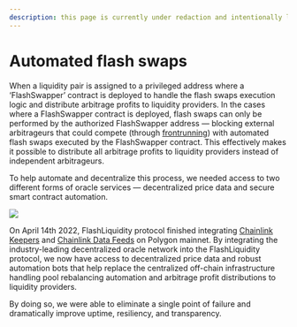 ```yaml
---
description: this page is currently under redaction and intentionally left empty
---
```


# Automated flash swaps

When a liquidity pair is assigned to a privileged address where a ‘FlashSwapper’ contract is deployed to handle the flash swaps execution logic and distribute arbitrage profits to liquidity providers. In the cases where a FlashSwapper contract is deployed, flash swaps can only be performed by the authorized FlashSwapper address  — blocking external arbitrageurs that could compete (through [frontrunning](https://arxiv.org/pdf/2102.03347.pdf)) with automated flash swaps executed by the FlashSwapper contract. This effectively makes it possible to distribute all arbitrage profits to liquidity providers instead of independent arbitrageurs.

To help automate and decentralize this process, we needed access to two different forms of oracle services — decentralized price data and secure smart contract automation.

![](../../.gitbook/assets/banner\_flashliquidity\_chainlink.jpg)

On April 14th 2022, FlashLiquidity protocol finished integrating [Chainlink Keepers](http://keepers.chain.link) and [Chainlink Data Feeds](http://data.chain.link) on Polygon mainnet. By integrating the industry-leading decentralized oracle network into the FlashLiquidity protocol, we now have access to decentralized price data and robust automation bots that help replace the centralized off-chain infrastructure handling pool rebalancing automation and arbitrage profit distributions to liquidity providers.

By doing so, we were able to eliminate a single point of failure and dramatically improve uptime, resiliency, and transparency.
